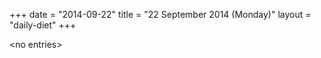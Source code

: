 +++
date = "2014-09-22"
title = "22 September 2014 (Monday)"
layout = "daily-diet"
+++

<p>&lt;no entries&gt;</p>